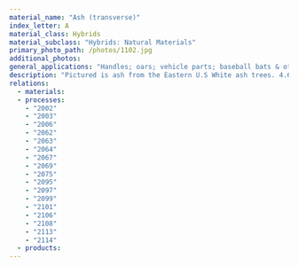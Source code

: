 ```yaml
---
material_name: "Ash (transverse)"
index_letter: A
material_class: Hybrids
material_subclass: "Hybrids: Natural Materials"
primary_photo_path: /photos/1102.jpg
additional_photos:
general_applications: "Handles; oars; vehicle parts; baseball bats & other sporting & athletic."
description: "Pictured is ash from the Eastern U.S White ash trees. 4.6% of commercially available U.S. hardwoods are made of ash."
relations:
  - materials:
  - processes:
    - "2002"
    - "2003"
    - "2006"
    - "2062"
    - "2063"
    - "2064"
    - "2067"
    - "2069"
    - "2075"
    - "2095"
    - "2097"
    - "2099"
    - "2101"
    - "2106"
    - "2108"
    - "2113"
    - "2114"
  - products:
---
```

